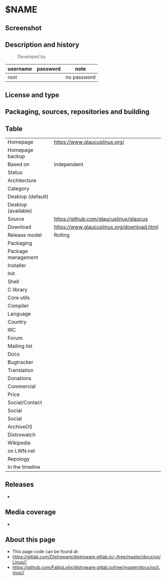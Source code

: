 # $NAME

## Screenshot


## Description and history

>

> Developed by

| username | password | note |
|----------|----------|--|
| root |  | no password |


## License and type

>


## Packaging, sources, repositories and building

>


## Table

|                       |  |
|-----------------------|--|
| Homepage              | <https://www.glaucuslinux.org/> |
| Homepage backup       |  |
| Based on              | Independent |
| Status                |  |
| Architecture          |  |
| Category              |  |
| Desktop (default)     |  |
| Desktop (available)   |  |
| Source                | <https://github.com/glaucuslinux/glaucus> |
| Download              | <https://www.glaucuslinux.org/download.html> |
| Release model         | Rolling |
| Packaging             |  |
| Package management    |  |
| Installer             |  |
| Init                  |  |
| Shell                 |  |
| C library             |  |
| Core utils            |  |
| Compiler              |  |
| Language              |  |
| Country               |  |
| IRC                   |  |
| Forum                 |  |
| Mailing list          |  |
| Docs                  |  |
| Bugtracker            |  |
| Translation           |  |
| Donations             |  |
| Commercial            |  |
| Price                 |  |
| Social/Contact        |  |
| Social                |  |
| Social                |  |
| ArchiveOS             |  |
| Distrowatch           |  |
| Wikipedia             |  |
| on LWN.net            |  |
| Repology              |  |
| In the timeline       |  |


## Releases

* 


## Media coverage

* 


## About this page

* This page code can be found at:
* <https://gitlab.com/Distroware/distroware.gitlab.io/-/tree/master/docs/os/Linux//>
* <https://github.com/FabioLolix/distroware.gitlab.io/tree/master/docs/os/Linux//>
